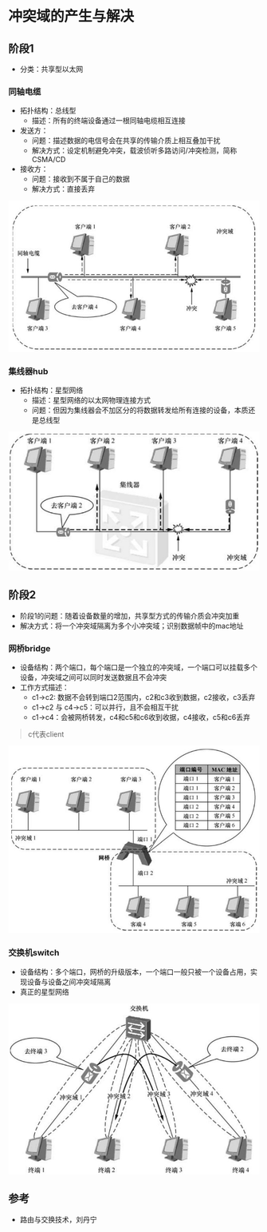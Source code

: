 # 冲突域的产生与解决

## 阶段1

- 分类：共享型以太网

### 同轴电缆

- 拓扑结构：总线型
  - 描述：所有的终端设备通过一根同轴电缆相互连接
- 发送方：
  - 问题：描述数据的电信号会在共享的传输介质上相互叠加干扰
  - 解决方式：设定机制避免冲突，载波侦听多路访问/冲突检测，简称CSMA/CD
- 接收方：
  - 问题：接收到不属于自己的数据
  - 解决方式：直接丢弃

![](/static/images/2203/p006.jpeg)

### 集线器hub

- 拓扑结构：星型网络
  - 描述：星型网络的以太网物理连接方式
  - 问题：但因为集线器会不加区分的将数据转发给所有连接的设备，本质还是总线型

![](/static/images/2203/p007.jpeg)

## 阶段2

- 阶段1的问题：随着设备数量的增加，共享型方式的传输介质会冲突加重
- 解决方式：将一个冲突域隔离为多个小冲突域；识别数据帧中的mac地址

### 网桥bridge

- 设备结构：两个端口，每个端口是一个独立的冲突域，一个端口可以挂载多个设备，冲突域之间可以同时发送数据且不会冲突
- 工作方式描述：
  - c1->c2: 数据不会转到端口2范围内，c2和c3收到数据，c2接收，c3丢弃
  - c1->c2 与 c4->c5：可以并行，且不会相互干扰
  - c1->c4：会被网桥转发，c4和c5和c6收到收据，c4接收，c5和c6丢弃

> c代表client

![](/static/images/2203/p008.jpeg)

### 交换机switch

- 设备结构：多个端口，网桥的升级版本，一个端口一般只被一个设备占用，实现设备与设备之间冲突域隔离
- 真正的星型网络

![](/static/images/2203/p009.jpeg)

## 参考

- 路由与交换技术，刘丹宁
